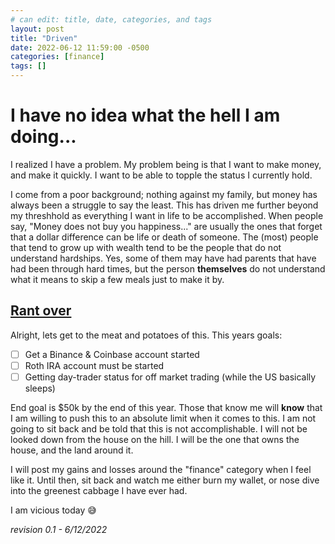 ```yaml
---
# can edit: title, date, categories, and tags
layout: post
title: "Driven"
date: 2022-06-12 11:59:00 -0500
categories: [finance]
tags: []
---
```


# I have no idea what the hell I am doing...

I realized I have a problem. My problem being is that I want to make money, and make it quickly. I want to be able to topple the status I currently hold.

I come from a poor background; nothing against my family, but money has always been a struggle to say the least. This has driven me further beyond my threshhold as everything I want in life to be accomplished. When people say, "Money does not buy you happiness..." are usually the ones that forget that a dollar difference can be life or death of someone. The (most) people that tend to grow up with wealth tend to be the people that do not understand hardships. Yes, some of them may have had parents that have had been through hard times, but the person __themselves__ do not understand what it means to skip a few meals just to make it by.

## <u>Rant over</u>
Alright, lets get to the meat and potatoes of this. This years goals:

- [ ] Get a Binance & Coinbase account started
- [ ] Roth IRA account must be started
- [ ] Getting day-trader status for off market trading (while the US basically sleeps)

End goal is $50k by the end of this year. Those that know me will __know__ that I am willing to push this to an absolute limit when it comes to this. I am not going to sit back and be told that this is not accomplishable. I will not be looked down from the house on the hill. I will be the one that owns the house, and the land around it. 

I will post my gains and losses around the "finance" category when I feel like it. Until then, sit back and watch me either burn my wallet, or nose dive into the greenest cabbage I have ever had.

I am vicious today 😅

_revision 0.1 - 6/12/2022_